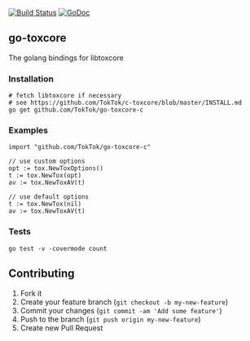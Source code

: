 [![Build Status](https://travis-ci.org/TokTok/go-toxcore-c.svg?branch=master)](https://travis-ci.org/TokTok/go-toxcore-c)
[![GoDoc](https://godoc.org/github.com/TokTok/go-toxcore-c?status.svg)](https://godoc.org/github.com/TokTok/go-toxcore-c)

## go-toxcore

The golang bindings for libtoxcore

### Installation

    # fetch libtoxcore if necessary
    # see https://github.com/TokTok/c-toxcore/blob/master/INSTALL.md
    go get github.com/TokTok/go-toxcore-c

### Examples

    import "github.com/TokTok/go-toxcore-c"

    // use custom options
    opt := tox.NewToxOptions()
    t := tox.NewTox(opt)
    av := tox.NewToxAV(t)

    // use default options
    t := tox.NewTox(nil)
    av := tox.NewToxAV(t)

### Tests

    go test -v -covermode count

## Contributing

1. Fork it
2. Create your feature branch (`git checkout -b my-new-feature`)
3. Commit your changes (`git commit -am 'Add some feature'`)
4. Push to the branch (`git push origin my-new-feature`)
5. Create new Pull Request
